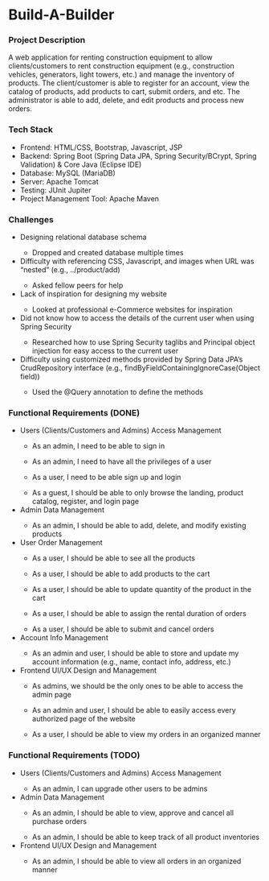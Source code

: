 # Build-A-Builder
<h3>Project Description</h3>
<p>A web application for renting construction equipment to allow clients/customers to rent construction equipment (e.g., construction vehicles, generators, light towers, etc.) and manage the inventory of products. The client/customer is able to register for an account, view the catalog of products, add products to cart, submit orders, and etc. The administrator is able to add, delete, and edit products and process new orders.</p>

<h3>Tech Stack</h3>
<ul>
  <li>Frontend: HTML/CSS, Bootstrap, Javascript, JSP</li>
  <li>Backend: Spring Boot (Spring Data JPA, Spring Security/BCrypt, Spring Validation) & Core Java (Eclipse IDE)</li>
  <li>Database: MySQL (MariaDB)</li>
  <li>Server: Apache Tomcat</li>
  <li>Testing: JUnit Jupiter</li>
  <li>Project Management Tool: Apache Maven</li>
</ul>
  
<h3>Challenges</h3>
<ul>
  <li>Designing relational database schema</li>
    <ul><li>Dropped and created database multiple times</li></ul>
  <li>Difficulty with referencing CSS, Javascript, and images when URL was “nested” (e.g., ../product/add)</li>
    <ul><li>Asked fellow peers for help</ul></li>
  <li>Lack of inspiration for designing my website</li>
     <ul><li>Looked at professional e-Commerce websites for inspiration</ul></li>
  <li>Did not know how to access the details of the current user when using Spring Security</li>
    <ul><li>Researched how to use Spring Security taglibs and Principal object injection for easy access to the current user</ul></li>
  <li>Difficulty using customized methods provided by Spring Data JPA’s CrudRepository interface (e.g., findByFieldContainingIgnoreCase(Object field))</li>
    <ul><li>Used the @Query annotation to define the methods</ul></li>
</ul>

<h3>Functional Requirements (DONE)</h3>
<ul>
  <li>Users (Clients/Customers and Admins) Access Management</li>
    <ul><li>As an admin, I need to be able to sign in</ul></li>
    <ul><li>As an admin, I need to have all the privileges of a user</ul></li>
    <ul><li>As a user, I need to be able sign up and login</ul></li>
    <ul><li>As a guest, I should be able to only browse the landing, product catalog, register, and login page</ul></li>
  <li>Admin Data Management</li>
    <ul><li>As an admin, I should be able to add, delete, and modify existing products</ul></li>
  <li>User Order Management</li>
    <ul><li>As a user, I should be able to see all the products</ul></li>
    <ul><li>As a user, I should be able to add products to the cart</ul></li>
    <ul><li>As a user, I should be able to update quantity of the product in the cart</ul></li>
    <ul><li>As a user, I should be able to assign the rental duration of orders</ul></li>
    <ul><li>As a user, I should be able to submit and cancel orders</ul></li>
  <li>Account Info Management</li>
    <ul><li>As an admin and user, I should be able to store and update my account information (e.g., name, contact info, address, etc.)</ul></li>
  <li>Frontend UI/UX Design and Management</li>
    <ul><li>As admins, we should be the only ones to be able to access the admin page</ul></li>
    <ul><li>As an admin and user, I should be able to easily access every authorized page of the website</ul></li>
    <ul><li>As a user, I should be able to view my orders in an organized manner</ul></li>
</ul>

<h3>Functional Requirements (TODO)</h3>
<ul>
  <li>Users (Clients/Customers and Admins) Access Management</li>
    <ul><li>As an admin, I can upgrade other users to be admins</ul></li>
  <li>Admin Data Management</li>
    <ul><li>As an admin, I should be able to view, approve and cancel all purchase orders</ul></li>
    <ul><li>As an admin, I should be able to keep track of all product inventories</ul></li>
  <li>Frontend UI/UX Design and Management</li>
    <ul><li>As an admin, I should be able to view all orders in an organized manner</ul></li>
</ul>
